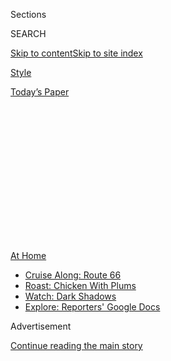 <div id="app">

<div>

<div>

<div>

<div class="NYTAppHideMasthead css-1q2w90k e1suatyy0">

<div class="section css-ui9rw0 e1suatyy2">

<div class="css-eph4ug er09x8g0">

<div class="css-6n7j50">

</div>

<span class="css-1dv1kvn">Sections</span>

<div class="css-10488qs">

<span class="css-1dv1kvn">SEARCH</span>

</div>

[Skip to content](#site-content)[Skip to site
index](#site-index)

</div>

<div id="masthead-section-label" class="css-1wr3we4 eaxe0e00">

[Style](https://www.nytimes3xbfgragh.onion/section/style)

</div>

<div class="css-10698na e1huz5gh0">

</div>

</div>

<div id="masthead-bar-one" class="section hasLinks css-15hmgas e1csuq9d3">

<div class="css-uqyvli e1csuq9d0">

</div>

<div class="css-1uqjmks e1csuq9d1">

</div>

<div class="css-9e9ivx">

[](https://myaccount.nytimes3xbfgragh.onion/auth/login?response_type=cookie&client_id=vi)

</div>

<div class="css-1bvtpon e1csuq9d2">

[Today’s
Paper](https://www.nytimes3xbfgragh.onion/section/todayspaper)

</div>

</div>

</div>

</div>

<div data-aria-hidden="false">

<div id="site-content" data-role="main">

<div>

<div class="css-1aor85t" style="opacity:0.000000001;z-index:-1;visibility:hidden">

<div class="css-1hqnpie">

<div class="css-epjblv">

<span class="css-17xtcya">[Style](/section/style)</span><span class="css-x15j1o">|</span><span class="css-fwqvlz">So
You’re Thinking About Riding a
Bike</span>

</div>

<div class="css-k008qs">

<div class="css-1iwv8en">

<span class="css-18z7m18"></span>

<div>

</div>

</div>

<span class="css-1n6z4y">https://nyti.ms/2UX4oDk</span>

<div class="css-1705lsu">

<div class="css-4xjgmj">

<div class="css-4skfbu" data-role="toolbar" data-aria-label="Social Media Share buttons, Save button, and Comments Panel with current comment count" data-testid="share-tools">

  - 
  - 
  - 
  - 
    
    <div class="css-6n7j50">
    
    </div>

  - 

</div>

</div>

</div>

</div>

</div>

</div>

<div class="css-13pd83m">

<div id="NYT_TOP_BANNER_REGION">

<div>

<div id="maps-athome-menu" class="section css-l08pwh interactive-content interactive-size-medium">

<div class="css-17ih8de interactive-body">

<div class="at-home-nav__innerContainer">

<div class="at-home-nav__title">

[At
Home](https://www.nytimes3xbfgragh.onion/spotlight/at-home?action=click&pgtype=Article&state=default&region=TOP_BANNER&context=at_home_menu)

</div>

  - [Cruise Along:
    Route 66](https://www.nytimes3xbfgragh.onion/2020/09/07/travel/route-66.html?action=click&pgtype=Article&state=default&region=TOP_BANNER&context=at_home_menu)
  - [Roast: Chicken With
    Plums](https://www.nytimes3xbfgragh.onion/2020/09/04/dining/sheet-pan-chicken.html?action=click&pgtype=Article&state=default&region=TOP_BANNER&context=at_home_menu)
  - [Watch: Dark
    Shadows](https://www.nytimes3xbfgragh.onion/2020/09/04/arts/television/dark-shadows-stream.html?action=click&pgtype=Article&state=default&region=TOP_BANNER&context=at_home_menu)
  - [Explore: Reporters' Google
    Docs](https://www.nytimes3xbfgragh.onion/interactive/2020/at-home/even-more-reporters-editors-diaries-lists-recommendations.html?action=click&pgtype=Article&state=default&region=TOP_BANNER&context=at_home_menu)

</div>

</div>

</div>

</div>

</div>

</div>

<div id="top-wrapper" class="css-1sy8kpn">

<div id="top-slug" class="css-l9onyx">

Advertisement

</div>

[Continue reading the main
story](#after-top)

<div class="ad top-wrapper" style="text-align:center;height:100%;display:block;min-height:250px">

<div id="top" class="place-ad" data-position="top" data-size-key="top">

</div>

</div>

<div id="after-top">

</div>

</div>

<div>

<div id="sponsor-wrapper" class="css-1hyfx7x">

<div id="sponsor-slug" class="css-19vbshk">

Supported by

</div>

[Continue reading the main
story](#after-sponsor)

<div id="sponsor" class="ad sponsor-wrapper" style="text-align:center;height:100%;display:block">

</div>

<div id="after-sponsor">

</div>

</div>

<div class="css-186x18t">

</div>

<div class="css-1vkm6nb ehdk2mb0">

# So You’re Thinking About Riding a Bike

</div>

These days, with limits on public transportation and daily protests,
cyclists dominate cities around the country. Here’s how to become
one.

<div class="css-79elbk" data-testid="photoviewer-wrapper">

<div class="css-z3e15g" data-testid="photoviewer-wrapper-hidden">

</div>

<div class="css-1a48zt4 ehw59r15" data-testid="photoviewer-children">

![<span class="css-cnj6d5 e1z0qqy90" itemprop="copyrightHolder"><span class="css-1ly73wi e1tej78p0">Credit...</span><span><span>Hilary
Swift for The New York
Times</span></span></span>](https://static01.graylady3jvrrxbe.onion/images/2020/05/29/fashion/BIKEFAQ1/merlin_172547034_edfc2863-0b62-4a9a-afb2-4be84cba8ac7-articleLarge.jpg?quality=75&auto=webp&disable=upscale)

</div>

</div>

<div class="css-18e8msd">

<div class="css-vp77d3 epjyd6m0">

<div class="css-1baulvz">

By [<span class="css-1baulvz last-byline" itemprop="name">John
Herrman</span>](https://www.nytimes3xbfgragh.onion/by/john-herrman)

</div>

</div>

  - 
    
    <div class="css-ld3wwf e16638kd2">
    
    Published June 18, 2020Updated June 19,
    2020
    
    </div>

  - 
    
    <div class="css-4xjgmj">
    
    <div class="css-pvvomx" data-role="toolbar" data-aria-label="Social Media Share buttons, Save button, and Comments Panel with current comment count" data-testid="share-tools">
    
      - 
      - 
      - 
      - 
        
        <div class="css-6n7j50">
        
        </div>
    
      - 
    
    </div>
    
    </div>

</div>

</div>

<div class="section meteredContent css-1r7ky0e" name="articleBody" itemprop="articleBody">

<div class="css-1fanzo5 StoryBodyCompanionColumn">

<div class="css-53u6y8">

It’s the summer of Covid, and bikes are everywhere — in parks, at
protests, speeding across bridges and locked up outside. Every day, more
people seem to be having the same thought: I should be riding a bike.

I can’t blame them. Maintaining forward movement on two wheels so as not
to fall over is one of life’s great joys. It’s a way to stay healthy and
to rediscover your community. Maybe it’s nostalgic, or aspirational.
It’s a good way to get around when some of the alternatives don’t feel
so great.

In 2020, however, riding a bike isn’t quite, as they say, *like riding a
bike.* It’s not like when you were a kid; it’s barely like it was four
months ago. ** There’s an international [bike
shortage](https://www.nytimes3xbfgragh.onion/2020/05/18/nyregion/bike-shortage-coronavirus.html).
Shops are operating under strange and challenging retail circumstances,
and some recreational areas are closed.

It’s enough to smother a fresh spark of interest, but it doesn’t have to
be. It *is* a great time to ride a bike, and far from impossible to get
rolling. Whether you’re new to cycling or simply returning to the
saddle, here are some questions you may have, many of which I sourced
from would-be bikers like you, with answers.

</div>

</div>

<div class="css-1fanzo5 StoryBodyCompanionColumn">

<div class="css-53u6y8">

**I know how to ride a bike, but I don’t have one. Where do I get one?**

The current bike shortage is real. Many large bike companies rely on
overseas manufacturing, mainly in China. Coronavirus-related factory
closures led to a supply crunch. Covid-19 arrived in the U.S. around the
time shops would have been planning to stock up for spring. On top of
that, demand for bikes during lockdown — mostly for recreation, but also
for commuting — has been enormous.

**Well that’s sort of letting the air out of my proverbial tires.**

Yeah. It’s not ideal. Estimates for when the biggest companies will
replenish stock range from July to August or beyond. In some areas, and
for some brands, available bikes have been narrowed down to fairly
specialized and expensive machines. “The manufacturers are being very
vague,” said Annie Byrne, who owns BFF Bikes in Chicago. She’s telling
customers looking for basic bikes that the wait could stretch until
August.

The shortage, however, is not uniform, and depending on a number of
factors — not just the sort of riding you want to do, or your location,
but your height, for example — you *might* still be able to find what
you need off the rack. 2021 bike models, which under normal
circumstances would start arriving in shops by June, have also been
delayed by a month or more, but will eventually alleviate the crunch.

**So, wait, what should I do here? Where do I start?**

Start by reaching out to a local bike shop; depending on what you want,
they might still have something for you.

Generally speaking, while the upfront cost may be higher than buying a
bike from an online retailer, it usually comes with some limited free
maintenance. Unless you’re extremely handy and planning to invest in
lots of tools, you’re going to end up at a shop someday anyway.

</div>

</div>

<div class="css-1fanzo5 StoryBodyCompanionColumn">

<div class="css-53u6y8">

Typically, a bike shop will carry a limited set of brands; most major
bike brands — think Trek or Giant — have something for almost everyone.
Shops are a valuable resource for cyclists under any circumstances, and
that includes during a bike shortage. Ms. Byrne, for example, has been
able to refer customers to used bike retailers in the area.

**So I shouldn’t buy online?**

The first thing to know about buying a bike online is that some assembly
will be required. In most cases this will involve following Ikea-level
instructions, though it’s not the worst idea to have a new bike
assembled or inspected by a shop anyway, especially if you don’t feel
confident spotting potential safety issues.

Brands like Priority Bicycles try to make the assembly process as easy
as possible. Some older brands that now sell online, including Raleigh,
will ship [mostly assembled bikes](https://youtu.be/hmu03iLcVSM) either
directly to you or to a participating local shop. (Some of these
companies are experiencing shortages as well.)

You can buy a bike from a major online retailer like Jenson USA or Chain
Reaction Cycles, or from the discount retailer BikesDirect, which,
despite its [extremely old-fashioned
website](http://www.bikesdirect.com/), is a real high-volume retailer
with many budget bikes still in stock. You can buy a bike from Amazon or
another online general store, but what you get — and in what state of
assembly it arrives at your door — will depend on the brand and the
seller.

Don’t sleep on REI, which carries a fairly wide range of bikes online
and has service departments in its stores.

**What about other big box stores?**

A large majority of bikes sold in the U.S. are sold by stores like
Walmart, where the most expensive model in stock might be cheaper than
the least expensive one at your local bike shop.

</div>

</div>

<div class="css-1fanzo5 StoryBodyCompanionColumn">

<div class="css-53u6y8">

Big box bikes get a bad rap, and not without reason. They’re often
poorly assembled and sold with little support, and an inevitable tuneup
can cost a good portion of the bike’s original price. They nominally
come in lots of varieties — mountain, road, cruiser — but it’s best to
think of them all as casual commuter or leisure bikes.

That said, a big box bike will get you through a short work commute.
It’ll get you to the beach, or around a lake path. Your kids will have
a blast hopping them off curbs. You will still feel the wind on your
face. If you really take to cycling, you’ll want something better pretty
quickly, and like many cheap, borderline disposable products, their
eventual cost of ownership, or replacement, can be high. But the cycling
community can also be dismissive and a little bit classist on this
issue. Not everyone can spend hundreds (or thousands) of dollars to see
if they like cycling.

If you need to take the big box path, there are a few good online
resources to know about: [BigBoxBikes.com](http://bigboxbikes.com/), a
large and active forum, and
[KevCentral](https://www.youtube.com/channel/UC_mxl2kDiu-Ls_m7dR5qjtw),
a YouTube channel that is the closest thing this sector has to a trade
publication.

**What about used bikes?**

Buying a used bike is sort of like buying a bike online, except you’re
even more on your own. Given the shortages, though, it is absolutely
worth browsing Craigslist, Facebook Marketplace and even eBay to see
what you can find.

Aside from the regular caveats about buying anything online from a
stranger, you’ll have to narrow things down by type, size, condition and
price. I would recommend contacting a bike commuter or recreational
cyclist in your life and asking for a second set of eyes. Plenty of us
would enjoy buying another bike, even vicariously.

To any enthusiasts reading: Offer this sort of help to everyone you
know, and be patient. Between the various online marketplaces, there
*are* currently bikes available for nearly everyone who wants one. Help
make the connection\! Be proactive\! (Be generous with your tools and
time, too.) This is, for the next couple months, the actual solution to
the bike crunch, but it will require some work from people who already
have bikes.

</div>

</div>

<div class="css-1fanzo5 StoryBodyCompanionColumn">

<div class="css-53u6y8">

**OK. So what kind do I need?**

The good news is that nearly any bike that fits you and rolls will do.
This is the most important thing to keep in mind, in the context of
shortages: *A bike is a bike*. Ever seen a bike-share bike, such as a
Citi Bike in New York or a Divvy bike in Chicago? They’re heavy, clumsy
and come in one size. But they work well enough for most riders with no
more than a seat adjustment.

<div id="NYT_MAIN_CONTENT_2_REGION" class="css-9tf9ac">

<div>

</div>

</div>

In cities around the world where cycling is most common, the most
popular bikes are often old-fashioned, simple and have very little
relationship to cycling as a cutting-edge gear sport. This is good to
keep in mind before you feel too constrained in your options, browsing
through various product lines or the Craigslist bike section. A bike is
a bike — until you want something more from it.

If your goal is to get to work, or get some exercise in a reasonably
strenuous but not regimented way, a simple “fitness” bike or “hybrid”
bike is a good place to start. Bikes like this are often repurposed as
rental bikes for sightseeing. They’re affordable, they’re easy to step
over in regular clothes, they have cheap but serviceable parts, and they
feel familiar and welcoming to casual riders. They steer somewhat slowly
and predictably. They won’t run out of easier gears as you’re pedaling
over a bridge. They’ll come with seats designed to be comfortable for
most people over the short periods of time they’ll be in use.

You’ll also find bikes marketed as “city” or “commuter” bikes. These
will usually be great beginner options as well. “Comfort” or “cruiser”
bikes are also common in lower price ranges, and they’re wonderful for
genuinely leisurely riding, but won’t support more ambitious exercising
or commuting, and in some cases lack gears.

Your most important requirements for a commuter or get-some-air type
bike don’t have much to do with performance, but rather more practical
questions. Do you want to carry stuff on your bike? Ask if it has mounts
for racks. Do you need to carry it on a train, or store it in a small
apartment? Maybe consider a folding bike.

Unless your needs are highly specific — racing, serious mountain biking,
towing a trailer — your options are probably much wider than the cycling
industry would have you think. Eben Weiss at Insider put together a
[great “best bikes” list by
category](https://www.insider.com/best-bikes), which doubles as an
explainer about what each type is for. If your summer of riding
*literally any available bike* goes well, maybe you’ll catch the bug and
we’ll line up next to each other at a race next year, or run into each
other in the woods. For now, hopefully, I’ll see you in the bike lane.

</div>

</div>

<div class="css-1fanzo5 StoryBodyCompanionColumn">

<div class="css-53u6y8">

**What size do I need?**

Bike sizing often comes down to the specific brand and category of bike,
and for simplicity’s sake many manufacturers have switched away from
numerical sizes for a small/medium/large schema that corresponds to a
rider’s overall height. For casual riding in particular, getting a
close-enough bike size is usually fine — you will be able to adjust your
seat and perhaps handlebars for a finer fit.

If you do see numbers, however, here’s what they mean. A centimeter or
inch measurement refers to the length of the central, vertical-ish part
of the bike frame — the seat tube. On road-style bikes this is often
described in centimeters. On mountain-style bikes, it’s often inches. A
54-centimeter frame might be about right for someone 5-foot-10; a
16-inch bike might be suited to someone around 5-foot-6.

Unless you’re dealing with a vintage bike, you should be able to find
the recommended height range for a given size from the bike’s
manufacturer. This is the most vital info you can get from a used bike
seller, too. Bicycling put together [a good guide for sizes by bike
type](https://www.bicycling.com/bikes-gear/a20047780/find-right-bike-size/\)).
As for setting the height of your seat, [here are a few good methods to
get you
close](https://roadcyclinguk.com/how-to/technique/beginners-guide-how-to-set-your-saddle-height-on-a-road-bike.html).
The “heel-to-pedal” method has served me well for decades.

**What about gender-specific bikes?**

Don’t worry too much about this — that a bike fits is many times more
important than any gender-specific features or adjustments. If you’d
like to read more, here is a [thorough
link](https://www.femmecyclist.com/mens-vs-womens-bikes/) from
Femmecyclist. For our purposes, again: A bike is a bike\!

**How much do I need to spend?**

New bikes from major brands that will be easy to take care of and last a
long time start at around $300 dollars, although many cost more. Getting
started with a purpose-built road bike or mountain bike will push you
past $500; enthusiasts in either discipline will tell you not to bother
spending less than twice that. Ignore them unless you want to be them.
Remember, a bike is a bike.

There is no rule of thumb for used bikes, but with the help of a savvy
friend you should be able to find something safe, durable ready to roll
for under $200, even accounting for crisis-time price gouging.

</div>

</div>

<div class="css-1fanzo5 StoryBodyCompanionColumn">

<div class="css-53u6y8">

**Is there a sort of bike that will make me look like a jerk? How do I
look sensible, but also cool, but also like I don’t care too much?**

Buy whatever suits your needs and you think looks cool and ride it with
confidence. Don’t spend a huge unnecessary amount of money, I guess, if
that’s something you might do? But aspirational purchases are fine,
too\! We’re trying to improve mobility here\!

**OK, sorry. What do I need to take care of the reasonable bike that I’m
buying for sensible reasons?**

If you’re interested, bike maintenance is a fulfilling hobby of its own.
For most riders, of course, it’s a chore. A very short list of things
you’ll need includes:

  - A pump that works with both types of air valves (Presta is the thin
    one and Schrader is the old-fashioned one identical to those on a
    car tire)

  - A folding multi-tool with a range of hex keys

  - Some inner tubes in the size marked on your tires

  - A bottle of all-purpose bike lubricant

  - A bottle of bike chain lubricant

  - A sacrificial rag or two

**Right, but what will I actually need to do?**

Truthfully not much, until something goes wrong. New bikes will usually
require adjustments to their gears after a couple months of riding —
something shops will often throw in for free. Later tuneups might be
reduced to twice-yearly or less. For casual riding, tough tires can last
years. Chains and brake pads too. A yearly checkup is often more than
enough, but it’s nice to have a friendly relationship with a shop in
case anything comes up.

You’ll want to lubricate your chain every once in a while, wiping off
excess lubricant and grime. Tires may seep air, so you’ll want to make
sure they’re firm. Even cheap pumps will come with a gauge, and your
tires will be marked with recommended pressures.

If you’re bringing an old or used bike to a shop, be mindful that a
handful of repairs — a set of tires, a new chain, a new wheel — can add
up quickly, and require a lot of labor. “We always give people a couple
options,” said Ms. Byrne, of BFF Bikes. It helps to be clear with the
mechanic. If you just want your rickety old bike safe enough to ride
through the summer, say so.

</div>

</div>

<div class="css-1fanzo5 StoryBodyCompanionColumn">

<div class="css-53u6y8">

**What if I get a flat?**

Just pop off your wheel, then lever your tire from the wheel, figure out
what caused the flat, remove any debris from the tire, put a new tube
inside the wheel, pop the tire back on and inflate it. It’s as easy as
that, which is to say … not very easy at all\! Unless you’ve practiced.

For years, the best way to learn how to fix bike, aside from working in
a shop or hours of trial and error, was reading — classics like Zinn &
the Art of Road Bike Maintenance, or the Big Blue Book of Bike Repair.
Now, the best place to learn how to perform basic maintenance tasks is
YouTube. Park Tool, whose mechanics wrote the Big Blue Book, has a
comprehensive and accessible [YouTube
channel](https://www.youtube.com/channel/UCzaZ1sPWEuZN-I8_XT6AH8g) for
most common maintenance issues, which always teach you enough and
usually teach you a bit too much. Here’s [the
one](https://www.youtube.com/watch?v=eqR6nlZNeU8) on changing tires.

**Where do I keep my bike?**

Bike storage is a common post-purchase complaint. Bikes are huge — they
don’t fit as closely against a wall as you might imagine and they’re
longer than you think. If you’re in an apartment, your bike will be
decorative. Plan this out before you commit to buying anything. The
Wirecutter has a good
[roundup](https://www.nytimes3xbfgragh.onion/wirecutter/reviews/best-bike-racks-for-small-homes-and-apartments/)
of bike storage solutions, of which there are plenty, but as you’re
considering your options, know that there are affordable ways to hang
your bike in lots of different ways: from the ceiling; flat against a
wall; hanging out from the wall; propped against the wall, stacked two
high. Don’t forget your stairs. Most bikes are pretty heavy. While
lightweight road bikes come in under 20 pounds, most casual bikes will
weigh 30 or more. Many e-bikes exceed 40 or even 50 pounds. A twice
daily three-flight journey with any bike gets old fast (trust me).

**Can I keep it outside? I live in an apartment.**

The risk of theft depends on where you live and what kind of bike you’re
leaving outside, as well as what kind of lock you buy. (There is no such
thing as a theft-proof lock, but some are certainly [better than
others](https://www.nytimes3xbfgragh.onion/wirecutter/reviews/best-bike-lock/).)
Plenty of people leave affordable bikes out in New York City, for
example, because the risk is worth the convenience and cost. More than
theft, usually, the issue with storing a bike outside is that it will
age it fast. Parts will corrode, lubricant will wash off, bearings and
cables will degrade faster than usual. Your maintenance schedule will be
doubled at least. Depending on your living situation, though, this could
be as much a case for a very cheap used bike as it is for keeping your
bike inside.

**OK, well, whatever I ride, I need a helmet, right?**

Short answer: You should probably buy a helmet. Specifically a *new*
helmet that fits snugly. If you live somewhere hot, make sure it has
good ventilation. All new helmets pass basic safety testing so don’t
spend more than you want to. After a crash, or even dropping your helmet
from a height, get a new one. Think of them as single-use.

Long answer: It’s actually sort of complicated\! I wear a helmet on
every ride. They are an additional barrier between the asphalt and your
brain. There are good arguments, however, against making wearing a
helmet at the center of bike safety discussions, as helmet and
visibility laws shift responsibility from drivers to the people they’re
injuring and killing. (Universal helmet usage, the thinking goes, is no
substitute for safe cycling infrastructure.) [This piece from
Bicycling](https://www.bicycling.com/news/a24110027/bike-helmet-safety/)
gets into the arguments, and the data.

</div>

</div>

<div class="css-1fanzo5 StoryBodyCompanionColumn">

<div class="css-53u6y8">

**So … where should I ride?**

Google Maps now includes an option for cycling directions, which is
decent, or at least much better than it used to be. BikeMap, a free app
for iOS and Android, as well as a website, is a good resource both for
planning local bike routes and locating bike paths, greenways and lanes
where you live. Once again, a good local bike shop will have
recommendations for different types of riding.

**OK, but what if there’s not a nice path or empty roads. It’s not
really clear to me where bikes go, like, in the hierarchy of human
pathways. Can I ride on the sidewalk? The road? All roads?**

You’re right, it’s often not clear, and the answer, in many places in
America, is “nowhere, really.” Even in places with relatively
comprehensive networks of bike paths and lanes, to use a bike for
transportation will require learning how to ride as safely as possible
in traffic. This means knowing the rules of the road and signaling and
so forth, but more than that it means maintaining a vigilance and
awareness about what the cars around you tend to do. CityLab put
together an [excellent
guide](https://www.citylab.com/life/2017/05/urban-cycling-how-to/526500/)
a few years ago. This will require a bit of additional equipment, too
— a bell and blinking visibility lights for the front and back of
your bike.

Getting on a bike in your hometown helps you see it differently. Maybe
it will feel bigger, or suddenly smaller. Maybe you’ll notice hills you
never had to think about before. You’ll almost certainly notice the ways
in which your community could improve cycling infrastructure, and, even
if this is not typical for you, you might become rather zealous about
it.

If you ride widely in your community, you will also notice how cycling
infrastructure is unevenly distributed, and rarely reaches into
neighborhoods without the political or social influence to demand it. As
tempting as it is for some cycling advocates to highlight how liberating
or equalizing cycling is, or to tweet about how \#outsideisfree, cycling
is dependent on the physical, social and racial realities of the
communities in which you try to do it. So getting on a bike might make
you more aware of this, too, if you aren’t already. You might also find
that biking can be a useful mode of transportation to and from, say, a
protest.

**Should I be wearing a mask?**

You might as well bring one, if mask wearing is recommended where you
live. The evidence about Covid-19 transmission during cycling in
particular is unclear, and maybe your commute or recreational rides will
be naturally distanced or alone, but the reality of bike commuting in
any densely populated area is that you might find yourself suddenly
stopped at a light with five other people, or in a tightly spaced line
downwind from someone with a nasty cough, or vice versa. It is not
especially comfortable to wear a mask while cycling, I’ll admit. I’ve
had the best luck with [pleated cloth
masks](https://www.nytimes3xbfgragh.onion/article/how-to-make-face-mask-coronavirus.html).

</div>

</div>

</div>

<div>

</div>

<div>

</div>

<div>

</div>

<div>

<div id="bottom-wrapper" class="css-1ede5it">

<div id="bottom-slug" class="css-l9onyx">

Advertisement

</div>

[Continue reading the main
story](#after-bottom)

<div id="bottom" class="ad bottom-wrapper" style="text-align:center;height:100%;display:block;min-height:90px">

</div>

<div id="after-bottom">

</div>

</div>

</div>

</div>

</div>

## Site Index

<div>

</div>

## Site Information Navigation

  - [© <span>2020</span> <span>The New York Times
    Company</span>](https://help.nytimes3xbfgragh.onion/hc/en-us/articles/115014792127-Copyright-notice)

<!-- end list -->

  - [NYTCo](https://www.nytco.com/)
  - [Contact
    Us](https://help.nytimes3xbfgragh.onion/hc/en-us/articles/115015385887-Contact-Us)
  - [Work with us](https://www.nytco.com/careers/)
  - [Advertise](https://nytmediakit.com/)
  - [T Brand Studio](http://www.tbrandstudio.com/)
  - [Your Ad
    Choices](https://www.nytimes3xbfgragh.onion/privacy/cookie-policy#how-do-i-manage-trackers)
  - [Privacy](https://www.nytimes3xbfgragh.onion/privacy)
  - [Terms of
    Service](https://help.nytimes3xbfgragh.onion/hc/en-us/articles/115014893428-Terms-of-service)
  - [Terms of
    Sale](https://help.nytimes3xbfgragh.onion/hc/en-us/articles/115014893968-Terms-of-sale)
  - [Site
    Map](https://spiderbites.nytimes3xbfgragh.onion)
  - [Help](https://help.nytimes3xbfgragh.onion/hc/en-us)
  - [Subscriptions](https://www.nytimes3xbfgragh.onion/subscription?campaignId=37WXW)

</div>

</div>

</div>

</div>
